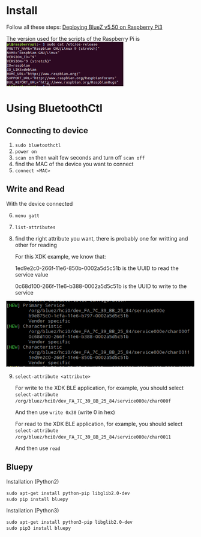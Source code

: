 # Install

Follow all these steps: [Deploying BlueZ v5.50 on Raspberry Pi3](https://3pl46c46ctx02p7rzdsvsg21-wpengine.netdna-ssl.com/wp-content/uploads/2019/03/T1804_How-to-set-up-BlueZ_LFC_FINAL-1.pdf?utm_campaign=developer&utm_source=internal&utm_medium=blog&utm_content=Deploying-BlueZ-v5.50-on-Raspberry-Pi3-Update)

The version used for the scripts of the Raspberry Pi is 
![Bluetooth example](pi_config.png)

# Using BluetoothCtl

## Connecting to device

1. `sudo bluetoothctl`
2. `power on`
3. `scan on` then wait few seconds and turn off `scan off`
4. find the MAC of the device you want to connect
5. `connect <MAC>`

## Write and Read 

With the device connected

6. `menu gatt`
7. `list-attributes`
8. find the right attribute you want, there is probably one for writting and other for reading

    For this XDK example, we know that:
    
    1ed9e2c0-266f-11e6-850b-0002a5d5c51b is the UUID to read the service value
    
    
    0c68d100-266f-11e6-b388-0002a5d5c51b is the UUID to write to the service

![Bluetooth example](bluetooth.png)


9. `select-attribute <attribute>`

    For write to the XDK BLE application, for example, you should select 
    `select-attribute /org/bluez/hci0/dev_FA_7C_39_BB_25_84/service000e/char000f`
    
    And then use `write 0x30` (write 0 in hex)
    
    For read to the XDK BLE application, for example, you should select 
    `select-attribute /org/bluez/hci0/dev_FA_7C_39_BB_25_84/service000e/char0011`
    
    And then use `read`


## Bluepy

Installation  (Python2)

```
sudo apt-get install python-pip libglib2.0-dev
sudo pip install bluepy
```

Installation  (Python3)

```
sudo apt-get install python3-pip libglib2.0-dev
sudo pip3 install bluepy
```
